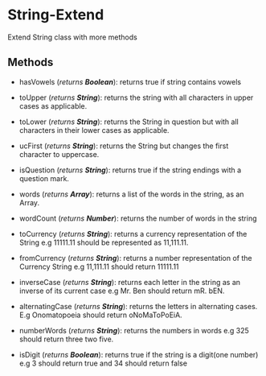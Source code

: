 # String-Extend

Extend String class with more methods

## Methods

- hasVowels (_returns **Boolean**_): returns true if string contains vowels
- toUpper (_returns **String**_): returns the string with all characters in upper cases as applicable.
- toLower (_returns **String**_): returns the String in question but with all characters in their lower cases as applicable.
- ucFirst (_returns **String**_): returns the String but changes the first character to uppercase.
- isQuestion (_returns **String**_): returns true if the string endings with a question mark.
- words (_returns **Array**_): returns a list of the words in the string, as an Array.
- wordCount (_returns **Number**_): returns the number of words in the string
- toCurrency (_returns **String**_): returns a currency representation of the String e.g 11111.11 should be represented as 11,111.11.
- fromCurrency (_returns **String**_): returns a number representation of the Currency String e.g 11,111.11 should return 11111.11

- inverseCase (_returns **String**_): returns each letter in the string as an inverse of its current case e.g Mr. Ben should return mR. bEN.
- alternatingCase (_returns **String**_): returns the letters in alternating cases. E.g Onomatopoeia should return oNoMaToPoEiA.
- numberWords (_returns **String**_): returns the numbers in words e.g 325 should return three two five.

- isDigit (_returns **Boolean**_): returns true if the string is a digit(one number) e.g 3 should return true and 34 should return false
